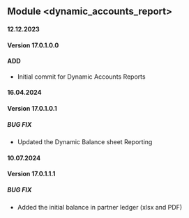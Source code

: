 ## Module <dynamic_accounts_report>

#### 12.12.2023

#### Version 17.0.1.0.0

#### ADD

- Initial commit for Dynamic Accounts Reports

#### 16.04.2024

#### Version 17.0.1.0.1

##### BUG FIX

- Updated the Dynamic Balance sheet Reporting

#### 10.07.2024

#### Version 17.0.1.1.1

##### BUG FIX

- Added the initial balance in partner ledger (xlsx and PDF)
